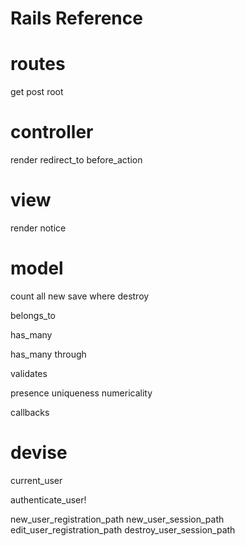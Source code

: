 # Rails Reference

# routes

get
post
root

# controller

render
redirect_to
before_action

# view

render
notice

# model

count
all
new
save
where
destroy

belongs_to

has_many

has_many through

validates

 presence
 uniqueness
 numericality
 


callbacks

# devise

current_user

authenticate_user!

new_user_registration_path
new_user_session_path
edit_user_registration_path
destroy_user_session_path